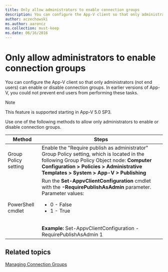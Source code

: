 ```yaml
---
title: Only allow administrators to enable connection groups
description: You can configure the App-V client so that only administrators (not end users) can enable or disable connection groups. In earlier versions of App-V, you could not prevent end users from performing these tasks.
author: aczechowski
ms.author: aaroncz
ms.collection: must-keep
ms.date: 06/16/2016
---
```


# Only allow administrators to enable connection groups

You can configure the App-V client so that only administrators (not end users) can enable or disable connection groups. In earlier versions of App-V, you could not prevent end users from performing these tasks.

> [!NOTE]
> This feature is supported starting in App-V 5.0 SP3.

Use one of the following methods to allow only administrators to enable or disable connection groups.

| Method | Steps |
|--|--|
| Group Policy setting | Enable the "Require publish as administrator" Group Policy setting, which is located in the following Group Policy Object node: **Computer Configuration > Policies > Administrative Templates > System > App-V > Publishing** |
| PowerShell cmdlet | Run the **Set-AppvClientConfiguration** cmdlet with the **-RequirePublishAsAdmin** parameter. <br> Parameter values: <ul><li>0 - False</li><li>1 - True</li></ul> <br> **Example:** Set-AppvClientConfiguration -RequirePublishAsAdmin 1 |

## Related topics

[Managing Connection Groups](managing-connection-groups51.md)
